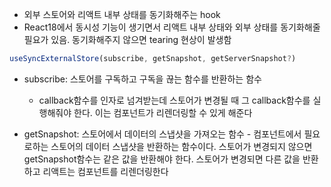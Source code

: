 - 외부 스토어와 리액트 내부 상태를 동기화해주는 hook
- React18에서 동시성 기능이 생기면서 리액트 내부 상태와 외부 상태를 동기화해줄 필요가 있음. 동기화해주지 않으면 tearing 현상이 발생함

```ts
useSyncExternalStore(subscribe, getSnapshot, getServerSnapshot?)
```
- subscribe: 스토어를 구독하고 구독을 끊는 함수를 반환하는 함수
	- callback함수를 인자로 넘겨받는데 스토어가 변경될 때 그 callback함수를 실행해줘야 한다. 이는 컴포넌트가 리렌더링할 수 있게 해준다

- getSnapshot: 스토어에서 데이터의 스냅샷을 가져오는 함수
		- 컴포넌트에서 필요로하는 스토어의 데이터 스냅샷을 반환하는 함수이다. 스토어가 변경되지 않으면 getSnapshot함수는 같은 값을 반환해야 한다. 스토어가 변경되면 다른 값을 반환하고 리액트는 컴포넌트를 리렌더링한다
